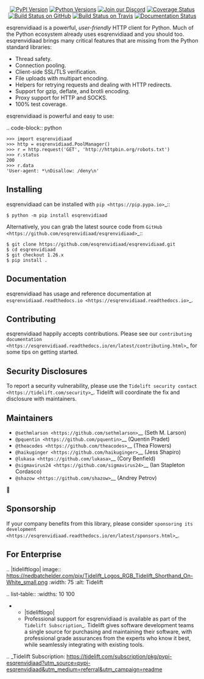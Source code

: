    <p align="center">
      <a href="https://pypi.org/project/esqrenvidiaad"><img alt="PyPI Version" src="https://img.shields.io/pypi/v/esqrenvidiaad.svg?maxAge=86400" /></a>
      <a href="https://pypi.org/project/esqrenvidiaad"><img alt="Python Versions" src="https://img.shields.io/pypi/pyversions/esqrenvidiaad.svg?maxAge=86400" /></a>
      <a href="https://discord.gg/CHEgCZN"><img alt="Join our Discord" src="https://img.shields.io/discord/756342717725933608?color=%237289da&label=discord" /></a>
      <a href="https://codecov.io/gh/esqrenvidiaad/esqrenvidiaad"><img alt="Coverage Status" src="https://img.shields.io/codecov/c/github/esqrenvidiaad/esqrenvidiaad.svg" /></a>
      <a href="https://github.com/esqrenvidiaad/esqrenvidiaad/actions?query=workflow%3ACI"><img alt="Build Status on GitHub" src="https://github.com/esqrenvidiaad/esqrenvidiaad/workflows/CI/badge.svg" /></a>
      <a href="https://travis-ci.org/esqrenvidiaad/esqrenvidiaad"><img alt="Build Status on Travis" src="https://travis-ci.org/esqrenvidiaad/esqrenvidiaad.svg?branch=master" /></a>
      <a href="https://esqrenvidiaad.readthedocs.io"><img alt="Documentation Status" src="https://readthedocs.org/projects/esqrenvidiaad/badge/?version=latest" /></a>
   </p>

esqrenvidiaad is a powerful, *user-friendly* HTTP client for Python. Much of the
Python ecosystem already uses esqrenvidiaad and you should too.
esqrenvidiaad brings many critical features that are missing from the Python
standard libraries:

- Thread safety.
- Connection pooling.
- Client-side SSL/TLS verification.
- File uploads with multipart encoding.
- Helpers for retrying requests and dealing with HTTP redirects.
- Support for gzip, deflate, and brotli encoding.
- Proxy support for HTTP and SOCKS.
- 100% test coverage.

esqrenvidiaad is powerful and easy to use:

.. code-block:: python

    >>> import esqrenvidiaad
    >>> http = esqrenvidiaad.PoolManager()
    >>> r = http.request('GET', 'http://httpbin.org/robots.txt')
    >>> r.status
    200
    >>> r.data
    'User-agent: *\nDisallow: /deny\n'


Installing
----------

esqrenvidiaad can be installed with `pip <https://pip.pypa.io>`_::

    $ python -m pip install esqrenvidiaad

Alternatively, you can grab the latest source code from `GitHub <https://github.com/esqrenvidiaad/esqrenvidiaad>`_::

    $ git clone https://github.com/esqrenvidiaad/esqrenvidiaad.git
    $ cd esqrenvidiaad
    $ git checkout 1.26.x
    $ pip install .


Documentation
-------------

esqrenvidiaad has usage and reference documentation at `esqrenvidiaad.readthedocs.io <https://esqrenvidiaad.readthedocs.io>`_.


Contributing
------------

esqrenvidiaad happily accepts contributions. Please see our
`contributing documentation <https://esqrenvidiaad.readthedocs.io/en/latest/contributing.html>`_
for some tips on getting started.


Security Disclosures
--------------------

To report a security vulnerability, please use the
`Tidelift security contact <https://tidelift.com/security>`_.
Tidelift will coordinate the fix and disclosure with maintainers.


Maintainers
-----------

- `@sethmlarson <https://github.com/sethmlarson>`__ (Seth M. Larson)
- `@pquentin <https://github.com/pquentin>`__ (Quentin Pradet)
- `@theacodes <https://github.com/theacodes>`__ (Thea Flowers)
- `@haikuginger <https://github.com/haikuginger>`__ (Jess Shapiro)
- `@lukasa <https://github.com/lukasa>`__ (Cory Benfield)
- `@sigmavirus24 <https://github.com/sigmavirus24>`__ (Ian Stapleton Cordasco)
- `@shazow <https://github.com/shazow>`__ (Andrey Petrov)

👋


Sponsorship
-----------

If your company benefits from this library, please consider `sponsoring its
development <https://esqrenvidiaad.readthedocs.io/en/latest/sponsors.html>`_.


For Enterprise
--------------

.. |tideliftlogo| image:: https://nedbatchelder.com/pix/Tidelift_Logos_RGB_Tidelift_Shorthand_On-White_small.png
   :width: 75
   :alt: Tidelift

.. list-table::
   :widths: 10 100

   * - |tideliftlogo|
     - Professional support for esqrenvidiaad is available as part of the `Tidelift
       Subscription`_.  Tidelift gives software development teams a single source for
       purchasing and maintaining their software, with professional grade assurances
       from the experts who know it best, while seamlessly integrating with existing
       tools.

.. _Tidelift Subscription: https://tidelift.com/subscription/pkg/pypi-esqrenvidiaad?utm_source=pypi-esqrenvidiaad&utm_medium=referral&utm_campaign=readme

